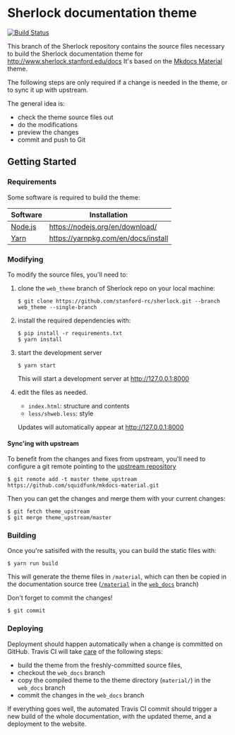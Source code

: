 # Sherlock documentation theme
[![Build Status](https://travis-ci.com/stanford-rc/sherlock.svg?token=uginarQXUTdAZXLFvqnS&branch=web_theme)](https://travis-ci.com/stanford-rc/sherlock)

This branch of the Sherlock repository contains the source files necessary to build the Sherlock documentation theme for http://www.sherlock.stanford.edu/docs
It's based on the [Mkdocs Material](http://squidfunk.github.io/mkdocs-material/) theme.

The following steps are only required if a change is needed in the theme, or to sync it up with upstream. 

The general idea is:
  * check the theme source files out
  * do the modifications
  * preview the changes
  * commit and push to Git

## Getting Started

### Requirements
Some software is required to build the theme:

| Software | Installation |
| --- | --- | 
| [Node.js](https://nodejs.org/en/) | https://nodejs.org/en/download/ |
| [Yarn](http://squidfunk.github.io/mkdocs-material/) | https://yarnpkg.com/en/docs/install |

### Modifying

To modify the source files, you'll need to:

1. clone the `web_theme` branch of Sherlock repo on your local machine:
   ```
   $ git clone https://github.com/stanford-rc/sherlock.git --branch web_theme --single-branch
   ```
2. install the required dependencies with:
   ```
   $ pip install -r requirements.txt
   $ yarn install
   ```

3. start the development server
   ```
   $ yarn start
   ```
   This will start a development server at http://127.0.0.1:8000
 
4. edit the files as needed. 
   * `index.html`: structure and contents
   * `less/shweb.less`: style
 
    Updates will automatically appear at http://127.0.0.1:8000

#### Sync'ing with upstream

To benefit from the changes and fixes from upstream, you'll need to configure a git remote pointing to the [upstream repository](https://github.com/squidfunk/mkdocs-material)
```
$ git remote add -t master theme_upstream https://github.com/squidfunk/mkdocs-material.git
```

Then you can get the changes and merge them with your current changes:
```
$ git fetch theme_upstream
$ git merge theme_upstream/master
```
    
  
### Building

Once you're satisifed with the results, you can build the static files with: 
```
$ yarn run build
```
This will generate the theme files in `/material`, which can then be copied in the documentation source tree ([`/material`](https://github.com/stanford-rc/sherlock/tree/web_docs/material) in the [`web_docs`](https://github.com/stanford-rc/sherlock/tree/web_docs) branch)

Don't forget to commit the changes!
```
$ git commit 
```

### Deploying

Deployment should happen automatically when a change is committed on GitHub. Travis CI will take [care](https://github.com/stanford-rc/sherlock/blob/web_theme/.travis.yml) of the following steps:
  * build the theme from the freshly-committed source files, 
  * checkout the `web_docs` branch
  * copy the compiled theme to the theme directory (`material/`) in the `web_docs` branch
  * commit the changes in the `web_docs` branch
  
If everything goes well, the automated Travis CI commit should trigger a new build of the whole documentation, with the updated theme, and a deployment to the website.

